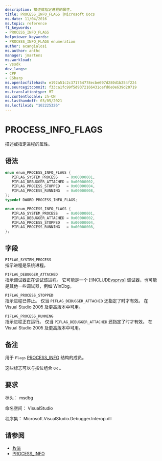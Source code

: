 ```yaml
---
description: 描述或指定进程的属性。
title: PROCESS_INFO_FLAGS |Microsoft Docs
ms.date: 11/04/2016
ms.topic: reference
f1_keywords:
- PROCESS_INFO_FLAGS
helpviewer_keywords:
- PROCESS_INFO_FLAGS enumeration
author: acangialosi
ms.author: anthc
manager: jmartens
ms.workload:
- vssdk
dev_langs:
- CPP
- CSharp
ms.openlocfilehash: e192a51c2c371754778ecbe697d280d1b254f224
ms.sourcegitcommit: f33ca1fc99f5d9372166431cefd0e0e639d20719
ms.translationtype: MT
ms.contentlocale: zh-CN
ms.lasthandoff: 03/05/2021
ms.locfileid: "102225326"
---
```

# <a name="process_info_flags"></a>PROCESS_INFO_FLAGS

描述或指定进程的属性。

## <a name="syntax"></a>语法

```cpp
enum enum_PROCESS_INFO_FLAGS { 
   PIFLAG_SYSTEM_PROCESS    = 0x00000001,
   PIFLAG_DEBUGGER_ATTACHED = 0x00000002,
   PIFLAG_PROCESS_STOPPED   = 0x00000004,
   PIFLAG_PROCESS_RUNNING   = 0x00000008,
};
typedef DWORD PROCESS_INFO_FLAGS;
```

```csharp
enum enum_PROCESS_INFO_FLAGS { 
   PIFLAG_SYSTEM_PROCESS    = 0x00000001,
   PIFLAG_DEBUGGER_ATTACHED = 0x00000002,
   PIFLAG_PROCESS_STOPPED   = 0x00000004,
   PIFLAG_PROCESS_RUNNING   = 0x00000008,
};
```

## <a name="fields"></a>字段

`PIFLAG_SYSTEM_PROCESS`\
指示进程是系统进程。

`PIFLAG_DEBUGGER_ATTACHED`\
指示调试器正在调试该进程。 它可能是一个 [!INCLUDE[vsprvs](../../../code-quality/includes/vsprvs_md.md)] 调试器，也可能是其他一些调试器，例如 WinDbg。

`PIFLAG_PROCESS_STOPPED`\
指示进程已停止。 仅当 `PIFLAG_DEBUGGER_ATTACHED` 还指定了时才有效。 在 Visual Studio 2005 及更高版本中可用。

`PIFLAG_PROCESS_RUNNING`\
指示进程正在运行。 仅当 `PIFLAG_DEBUGGER_ATTACHED` 还指定了时才有效。 在 Visual Studio 2005 及更高版本中可用。

## <a name="remarks"></a>备注

用于 `Flags` [PROCESS_INFO](../../../extensibility/debugger/reference/process-info.md) 结构的成员。

这些标志可以与按位组合 `OR` 。

## <a name="requirements"></a>要求

标头： msdbg

命名空间： VisualStudio

程序集： Microsoft.VisualStudio.Debugger.Interop.dll

## <a name="see-also"></a>请参阅

- [枚举](../../../extensibility/debugger/reference/enumerations-visual-studio-debugging.md)
- [PROCESS_INFO](../../../extensibility/debugger/reference/process-info.md)
